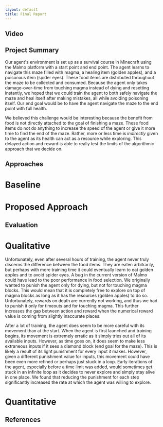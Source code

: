 ```yaml
---
layout: default
title: Final Report
---
```


## Video

## Project Summary

Our agent's environment is set up as a survival course in Minecraft using the Malmo platform with a start point and end point. The agent learns to navigate this maze filled with magma, a healing item (golden apples), and a poisonous item (spider eyes). These food items are distributed throughout the maze to be collected and consumed. Because the agent only takes damage-over-time from touching magma instead of dying and resetting instantly, we hoped that we could train the agent to both safely navigate the maze and heal itself after making mistakes, all while avoiding poisoning itself. Our end goal would be to have the agent navigate the maze to the end point with full health.

We believed this challenge would be interesting because the benefit from food is not directly attached to the goal of finishing a maze. These food items do not do anything to increase the speed of the agent or give it more time to find the end of the maze. Rather, more or less time is _indirectly_ given to the agent as its health can act as a resource while exploring. This delayed action and reward is able to really test the limits of the algorithmic approach that we decide on.

## Approaches

# Baseline

# Proposed Approach

## Evaluation

# Qualitative

Unfortunately, even after several hours of training, the agent never truly discerns the difference between the food items. They are eaten arbitrarily, but perhaps with more training time it could eventually learn to eat golden apples and to avoid spider eyes. A bug in the current version of Malmo could have lead to the poor performance in food selection. We originally wanted to punish the agent only for dying, but not for touching magma blocks. This would mean that it is completely free to explore on top of magma blocks as long as it has the resources (golden apples) to do so. Unfortunately, rewards on death are currently not working, and thus we had to punish it only for timeouts and for touching magma. This further increases the gap between action and reward when the numerical reward value is coming from slightly inaccurate places.

After a lot of training, the agent does seem to be more careful with its movement than at the start. When the agent is first launched and training begins, its movement is extremely erratic as it simply tries out all of its available inputs. However, as time goes on, it does seem to make less extraneous inputs if it sees a diamond block (end goal for the maze). This is likely a result of its light punishment for every input it makes. However, given a different punishment value for inputs, this movement could have been even more refined or perhaps just stuck in a loop. Early iterations of the agent, especially before a time limit was added, would sometimes get stuck in an infinite loop as it decides to never explore and simply stay alive in one place. We found that reducing the punishment for each step significantly increased the rate at which the agent was willing to explore.

# Quantitative

## References
